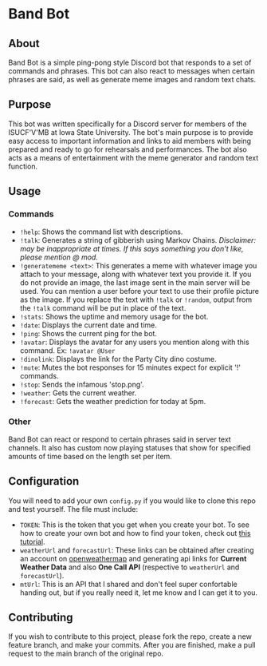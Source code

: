 # Band Bot

## About
Band Bot is a simple ping-pong style Discord bot that responds to a set of commands and phrases. This bot can also react to messages when certain phrases are said, as well as generate meme images and random text chats.

## Purpose
This bot was written specifically for a Discord server for members of the ISUCF'V'MB at Iowa State University. The bot's main purpose is to provide easy access to important information and links to aid members with being prepared and ready to go for rehearsals and performances. The bot also acts as a means of entertainment with the meme generator and random text function.

## Usage
### Commands
* `!help`: Shows the command list with descriptions.
* `!talk`: Generates a string of gibberish using Markov Chains. *Disclaimer: may be inappropriate at times. If this says something you don't like, please mention @ mod.*
* `!generatememe <text>`: This generates a meme with whatever image you attach to your message, along with whatever text you provide it. If you do not provide an image, the last image sent in the main server will be used. You can mention a user before your text to use their profile picture as the image. If you replace the text with `!talk` or `!random`, output from the `!talk` command will be put in place of the text.
* `!stats`: Shows the uptime and memory usage for the bot.
* `!date`: Displays the current date and time.
* `!ping`: Shows the current ping for the bot.
* `!avatar`: Displays the avatar for any users you mention along with this command. Ex: `!avatar @User`
* `!dinolink`: Displays the link for the Party City dino costume.
* `!mute`: Mutes the bot responses for 15 minutes expect for explicit '!' commands.
* `!stop`: Sends the infamous 'stop.png'.
* `!weather`: Gets the current weather.
* `!forecast`: Gets the weather prediction for today at 5pm.

### Other
Band Bot can react or respond to certain phrases said in server text channels. It also has custom now playing statuses that show for specified amounts of time based on the length set per item.

## Configuration
You will need to add your own `config.py` if you would like to clone this repo and test yourself. The file must include:
* `TOKEN`: This is the token that you get when you create your bot. To see how to create your own bot and how to find your token, check out [this tutorial](https://discordpy.readthedocs.io/en/latest/discord.html).
* `weatherUrl` and `forecastUrl`: These links can be obtained after creating an account on [openweathermap](https://openweathermap.org/api) and generating api links for **Current Weather Data** and also **One Call API** (respective to `weatherUrl` and `forecastUrl`).
* `mtUrl`: This is an API that I shared and don't feel super confortable handing out, but if you really need it, let me know and I can get it to you.

## Contributing
If you wish to contribute to this project, please fork the repo, create a new feature branch, and make your commits. After you are finished, make a pull request to the main branch of the original repo.
